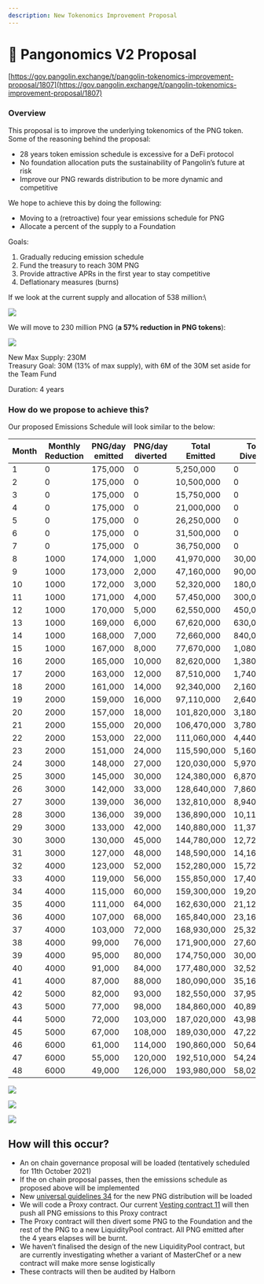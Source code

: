 ```yaml
---
description: New Tokenomics Improvement Proposal
---
```


# 📌 Pangonomics V2 Proposal

[https://gov.pangolin.exchange/t/pangolin-tokenomics-improvement-proposal/1807](https://gov.pangolin.exchange/t/pangolin-tokenomics-improvement-proposal/1807)

### Overview

This proposal is to improve the underlying tokenomics of the PNG token. Some of the reasoning behind the proposal:

* 28 years token emission schedule is excessive for a DeFi protocol
* No foundation allocation puts the sustainability of Pangolin’s future at risk
* Improve our PNG rewards distribution to be more dynamic and competitive

We hope to achieve this by doing the following:

* Moving to a (retroactive) four year emissions schedule for PNG
* Allocate a percent of the supply to a Foundation

Goals:

1. Gradually reducing emission schedule
2. Fund the treasury to reach 30M PNG
3. Provide attractive APRs in the first year to stay competitive
4. Deflationary measures (burns)

If we look at the current supply and allocation of 538 million:\


![](https://aws1.discourse-cdn.com/standard11/uploads/png/optimized/1X/2759594635819ab4660873108f17e0e30f529552\_2\_602x241.png)

We will move to 230 million PNG (**a 57% reduction in PNG tokens**):

![](https://aws1.discourse-cdn.com/standard11/uploads/png/original/1X/6f88b984cff9368b0fc1160878c63d347478a2b3.png)

New Max Supply: 230M\
Treasury Goal: 30M (13% of max supply), with 6M of the 30M set aside for the Team Fund

Duration: 4 years

### How do we propose to achieve this?

Our proposed Emissions Schedule will look similar to the below:

| Month | Monthly Reduction | PNG/day emitted | PNG/day diverted | Total Emitted | Total Diverted | Total In Treasury | Total Burned | Total Supply |
| ----- | ----------------- | --------------- | ---------------- | ------------- | -------------- | ----------------- | ------------ | ------------ |
| 1     | 0                 | 175,000         | 0                | 5,250,000     | 0              | 14,000,000        | 0            | 25,250,000   |
| 2     | 0                 | 175,000         | 0                | 10,500,000    | 0              | 14,000,000        | 0            | 30,500,000   |
| 3     | 0                 | 175,000         | 0                | 15,750,000    | 0              | 14,000,000        | 0            | 35,750,000   |
| 4     | 0                 | 175,000         | 0                | 21,000,000    | 0              | 14,000,000        | 0            | 41,000,000   |
| 5     | 0                 | 175,000         | 0                | 26,250,000    | 0              | 14,000,000        | 0            | 46,250,000   |
| 6     | 0                 | 175,000         | 0                | 31,500,000    | 0              | 14,000,000        | 0            | 51,500,000   |
| 7     | 0                 | 175,000         | 0                | 36,750,000    | 0              | 14,000,000        | 0            | 56,750,000   |
| 8     | 1000              | 174,000         | 1,000            | 41,970,000    | 30,000         | 14,030,000        | 0            | 62,000,000   |
| 9     | 1000              | 173,000         | 2,000            | 47,160,000    | 90,000         | 14,090,000        | 0            | 67,250,000   |
| 10    | 1000              | 172,000         | 3,000            | 52,320,000    | 180,000        | 14,180,000        | 0            | 72,500,000   |
| 11    | 1000              | 171,000         | 4,000            | 57,450,000    | 300,000        | 14,300,000        | 0            | 77,750,000   |
| 12    | 1000              | 170,000         | 5,000            | 62,550,000    | 450,000        | 14,450,000        | 0            | 83,000,000   |
| 13    | 1000              | 169,000         | 6,000            | 67,620,000    | 630,000        | 14,630,000        | 0            | 88,250,000   |
| 14    | 1000              | 168,000         | 7,000            | 72,660,000    | 840,000        | 14,840,000        | 0            | 93,500,000   |
| 15    | 1000              | 167,000         | 8,000            | 77,670,000    | 1,080,000      | 15,080,000        | 0            | 98,750,000   |
| 16    | 2000              | 165,000         | 10,000           | 82,620,000    | 1,380,000      | 15,380,000        | 0            | 104,000,000  |
| 17    | 2000              | 163,000         | 12,000           | 87,510,000    | 1,740,000      | 15,740,000        | 0            | 109,250,000  |
| 18    | 2000              | 161,000         | 14,000           | 92,340,000    | 2,160,000      | 16,160,000        | 0            | 114,500,000  |
| 19    | 2000              | 159,000         | 16,000           | 97,110,000    | 2,640,000      | 16,640,000        | 0            | 119,750,000  |
| 20    | 2000              | 157,000         | 18,000           | 101,820,000   | 3,180,000      | 17,180,000        | 0            | 125,000,000  |
| 21    | 2000              | 155,000         | 20,000           | 106,470,000   | 3,780,000      | 17,780,000        | 0            | 130,250,000  |
| 22    | 2000              | 153,000         | 22,000           | 111,060,000   | 4,440,000      | 18,440,000        | 0            | 135,500,000  |
| 23    | 2000              | 151,000         | 24,000           | 115,590,000   | 5,160,000      | 19,160,000        | 0            | 140,750,000  |
| 24    | 3000              | 148,000         | 27,000           | 120,030,000   | 5,970,000      | 19,970,000        | 0            | 146,000,000  |
| 25    | 3000              | 145,000         | 30,000           | 124,380,000   | 6,870,000      | 20,870,000        | 0            | 151,250,000  |
| 26    | 3000              | 142,000         | 33,000           | 128,640,000   | 7,860,000      | 21,860,000        | 0            | 156,500,000  |
| 27    | 3000              | 139,000         | 36,000           | 132,810,000   | 8,940,000      | 22,940,000        | 0            | 161,750,000  |
| 28    | 3000              | 136,000         | 39,000           | 136,890,000   | 10,110,000     | 24,110,000        | 0            | 167,000,000  |
| 29    | 3000              | 133,000         | 42,000           | 140,880,000   | 11,370,000     | 25,370,000        | 0            | 172,250,000  |
| 30    | 3000              | 130,000         | 45,000           | 144,780,000   | 12,720,000     | 26,720,000        | 0            | 177,500,000  |
| 31    | 3000              | 127,000         | 48,000           | 148,590,000   | 14,160,000     | 28,160,000        | 0            | 182,750,000  |
| 32    | 4000              | 123,000         | 52,000           | 152,280,000   | 15,720,000     | 29,720,000        | 0            | 188,000,000  |
| 33    | 4000              | 119,000         | 56,000           | 155,850,000   | 17,400,000     | 30,000,000        | 1,400,000    | 193,250,000  |
| 34    | 4000              | 115,000         | 60,000           | 159,300,000   | 19,200,000     | 30,000,000        | 3,200,000    | 195,300,000  |
| 35    | 4000              | 111,000         | 64,000           | 162,630,000   | 21,120,000     | 30,000,000        | 5,120,000    | 198,630,000  |
| 36    | 4000              | 107,000         | 68,000           | 165,840,000   | 23,160,000     | 30,000,000        | 7,160,000    | 201,840,000  |
| 37    | 4000              | 103,000         | 72,000           | 168,930,000   | 25,320,000     | 30,000,000        | 9,320,000    | 204,930,000  |
| 38    | 4000              | 99,000          | 76,000           | 171,900,000   | 27,600,000     | 30,000,000        | 11,600,000   | 207,900,000  |
| 39    | 4000              | 95,000          | 80,000           | 174,750,000   | 30,000,000     | 30,000,000        | 14,000,000   | 210,750,000  |
| 40    | 4000              | 91,000          | 84,000           | 177,480,000   | 32,520,000     | 30,000,000        | 16,520,000   | 213,480,000  |
| 41    | 4000              | 87,000          | 88,000           | 180,090,000   | 35,160,000     | 30,000,000        | 19,160,000   | 216,090,000  |
| 42    | 5000              | 82,000          | 93,000           | 182,550,000   | 37,950,000     | 30,000,000        | 21,950,000   | 218,550,000  |
| 43    | 5000              | 77,000          | 98,000           | 184,860,000   | 40,890,000     | 30,000,000        | 24,890,000   | 220,860,000  |
| 44    | 5000              | 72,000          | 103,000          | 187,020,000   | 43,980,000     | 30,000,000        | 27,980,000   | 223,020,000  |
| 45    | 5000              | 67,000          | 108,000          | 189,030,000   | 47,220,000     | 30,000,000        | 31,220,000   | 225,030,000  |
| 46    | 6000              | 61,000          | 114,000          | 190,860,000   | 50,640,000     | 30,000,000        | 34,640,000   | 226,860,000  |
| 47    | 6000              | 55,000          | 120,000          | 192,510,000   | 54,240,000     | 30,000,000        | 38,240,000   | 228,510,000  |
| 48    | 6000              | 49,000          | 126,000          | 193,980,000   | 58,020,000     | 30,000,000        | 42,000,000   | 230,000,000  |

![](https://aws1.discourse-cdn.com/standard11/uploads/png/optimized/1X/c101c74fed1c0a1adb6dfabb742d3ace76b58db7\_2\_570x352.png)

![](https://aws1.discourse-cdn.com/standard11/uploads/png/optimized/1X/254737896835045b512c9d804406525f843d1ac9\_2\_602x372.png)

![](https://aws1.discourse-cdn.com/standard11/uploads/png/optimized/1X/13c4534d8c9b91dae3cad7defcde606177249ea0\_2\_602x372.png)

## How will this occur?

* An on chain governance proposal will be loaded (tentatively scheduled for 11th October 2021)
* If the on chain proposal passes, then the emissions schedule as proposed above will be implemented
* New [universal guidelines 34](new-reward-guidelines.md) for the new PNG distribution will be loaded
* We will code a Proxy contract. Our current [Vesting contract 11](https://cchain.explorer.avax.network/address/0x6747AC215dAFfeE03a42F49FebB6ab448E12acEe/transactions) will then push all PNG emissions to this Proxy contract
* The Proxy contract will then divert some PNG to the Foundation and the rest of the PNG to a new LiquidityPool contract. All PNG emitted after the 4 years elapses will be burnt.
* We haven’t finalised the design of the new LiquidityPool contract, but are currently investigating whether a variant of MasterChef or a new contract will make more sense logistically
* These contracts will then be audited by Halborn
